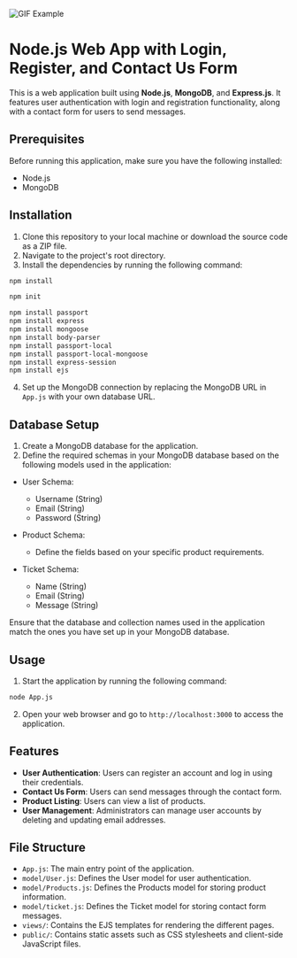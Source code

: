 ![GIF Example](https://www.logigroup.com/images/modules/technologies/framework/nodejs.gif)

# Node.js Web App with Login, Register, and Contact Us Form

This is a web application built using **Node.js**, **MongoDB**, and **Express.js**. It features user authentication with login and registration functionality, along with a contact form for users to send messages.

## Prerequisites

Before running this application, make sure you have the following installed:

- Node.js
- MongoDB

## Installation

1. Clone this repository to your local machine or download the source code as a ZIP file.
2. Navigate to the project's root directory.
3. Install the dependencies by running the following command:
  ```bash
  npm install
  ``` 
  ```bash
  npm init
  ``` 
  ```bash
  npm install passport
  npm install express
  npm install mongoose
  npm install body-parser
  npm install passport-local
  npm install passport-local-mongoose
  npm install express-session
  npm install ejs

  ```
4. Set up the MongoDB connection by replacing the MongoDB URL in `App.js` with your own database URL.

## Database Setup

1. Create a MongoDB database for the application.
2. Define the required schemas in your MongoDB database based on the following models used in the application:
- User Schema:
  - Username (String)
  - Email (String)
  - Password (String)

- Product Schema:
  - Define the fields based on your specific product requirements.

- Ticket Schema:
  - Name (String)
  - Email (String)
  - Message (String)

Ensure that the database and collection names used in the application match the ones you have set up in your MongoDB database.

## Usage

1. Start the application by running the following command:
  ```bash
  node App.js
  ``` 
  
2. Open your web browser and go to `http://localhost:3000` to access the application.

## Features

- **User Authentication**: Users can register an account and log in using their credentials.
- **Contact Us Form**: Users can send messages through the contact form.
- **Product Listing**: Users can view a list of products.
- **User Management**: Administrators can manage user accounts by deleting and updating email addresses.

## File Structure

- `App.js`: The main entry point of the application.
- `model/User.js`: Defines the User model for user authentication.
- `model/Products.js`: Defines the Products model for storing product information.
- `model/ticket.js`: Defines the Ticket model for storing contact form messages.
- `views/`: Contains the EJS templates for rendering the different pages.
- `public/`: Contains static assets such as CSS stylesheets and client-side JavaScript files.



